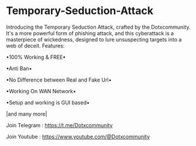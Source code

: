 # Temporary-Seduction-Attack
Introducing the Temporary Seduction Attack, crafted by the Dotxcommunity. It's a more powerful form of phishing attack, and this cyberattack is a masterpiece of wickedness, designed to lure unsuspecting targets into a web of deceit.
Features:

•100% Working & FREE•

•Anti Ban•

•No Difference between Real and Fake Url•

•Working On WAN Network•

•Setup and working is GUI based•

|and many more|

Join Telegram : https://t.me/Dotxcommunity

Join Youtube  : https://www.youtube.com/@Dotxcommunity
